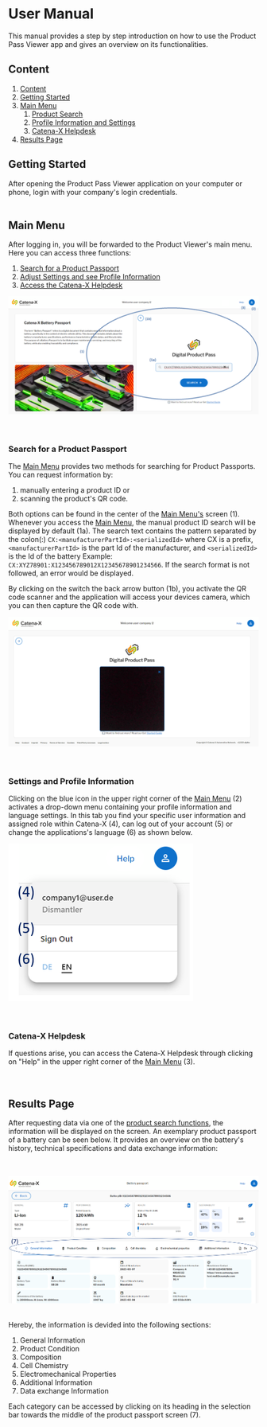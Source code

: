 # User Manual

This manual provides a step by step introduction on how to use the Product Pass Viewer app and gives an overview on its functionalities.

## Content

1. [Content](#content)
2. [Getting Started](#getting-started)
3. [Main Menu](#main-menu)
    1. [Product Search](#search-for-a-product-passport)
    2. [Profile Information and Settings](#settings-and-profile-information)
    3. [Catena-X Helpdesk](#catena-x-helpdesk)
4. [Results Page](#results-page)  

## Getting Started

After opening the Product Pass Viewer application on your computer or phone, login with your company's login credentials.
</br></br>  

## Main Menu

After logging in, you will be forwarded to the Product Viewer's main menu. Here you can access three functions:

1. [Search for a Product Passport](#search-for-a-product-passport)
2. [Adjust Settings and see Profile Information](#settings-and-profile-information)
3. [Access the Catena-X Helpdesk](#catena-x-helpdesk)

![Main Menu](./MainMenu.png)  
</br></br>  

### Search for a Product Passport

The [Main Menu](#main-menu) provides two methods for searching for Product Passports. You can request information by:

1. manually entering a product ID or
2. scanning the product's QR code.

Both options can be found in the center of the [Main Menu's](#main-menu) screen (1). Whenever you access the [Main Menu](#main-menu), the manual product ID search will be displayed by default (1a). The search text contains the pattern separated by the colon(:) `CX:<manufacturerPartId>:<serializedId>` where CX is a prefix, `<manufacturerPartId>` is the part Id of the manufacturer, and `<serializedId>` is the Id of the battery Example: `CX:XYZ78901:X123456789012X12345678901234566`. If the search format is not followed, an error would be displayed.

 By clicking on the switch the back arrow button (1b), you activate the QR code scanner and the application will access your devices camera, which you can then capture the QR code with.


![Scan Passport](./scan-passport.png)  
</br></br>  

### Settings and Profile Information

Clicking on the blue icon in the upper right corner of the [Main Menu](#main-menu) (2) activates a drop-down menu containing your profile information and language settings. In this tab you find your specific user information and assigned role within Catena-X (4), can log out of your account (5) or change the applications's language (6) as shown below.

![Profile Information](./UserProfile.png)  
</br></br>  

### Catena-X Helpdesk

If questions arise, you can access the Catena-X Helpdesk through clicking on "Help" in the upper right corner of the [Main Menu](#main-menu) (3).  
</br></br>

## Results Page

 After requesting data via one of the [product search functions](#search-for-a-product-passport), the information will be displayed on the screen. An exemplary product passport of a battery can be seen below. It provides an overview on the battery's history, technical specifications and data exchange information:

</br></br>
![Product Pass](./ProductPassport.png)
</br></br>

Hereby, the information is devided into the following sections:

1. General Information
2. Product Condition
3. Composition
4. Cell Chemistry
5. Electromechanical Properties
6. Additional Information
7. Data exchange Information

Each category can be accessed by clicking on its heading in the selection bar towards the middle of the product passport screen (7).
